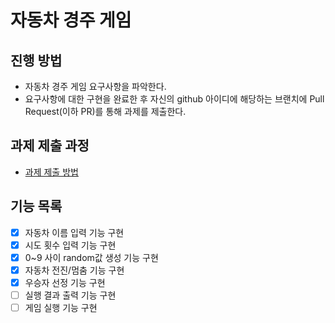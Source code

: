 # 자동차 경주 게임
## 진행 방법
* 자동차 경주 게임 요구사항을 파악한다.
* 요구사항에 대한 구현을 완료한 후 자신의 github 아이디에 해당하는 브랜치에 Pull Request(이하 PR)를 통해 과제를 제출한다.

## 과제 제출 과정
* [과제 제출 방법](https://github.com/next-step/nextstep-docs/tree/master/precourse)

## 기능 목록
* [x] 자동차 이름 입력 기능 구현
* [x] 시도 횟수 입력 기능 구현
* [x] 0~9 사이 random값 생성 기능 구현
* [x] 자동차 전진/멈춤 기능 구현
* [x] 우승자 선정 기능 구현
* [ ] 실행 결과 출력 기능 구현
* [ ] 게임 실행 기능 구현
